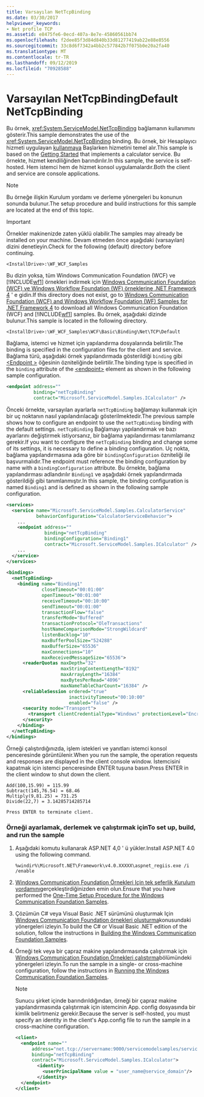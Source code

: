 ```yaml
---
title: Varsayılan NetTcpBinding
ms.date: 03/30/2017
helpviewer_keywords:
- Net profile TCP
ms.assetid: e8475fe6-0ecd-407a-8e7e-45860561bb74
ms.openlocfilehash: f2dee85f3d84d840b33d81277419ab22e88e8556
ms.sourcegitcommit: 33c8d6f7342a4bb2c577842b7f075b0e20a2fa40
ms.translationtype: MT
ms.contentlocale: tr-TR
ms.lasthandoff: 09/12/2019
ms.locfileid: "70928588"
---
```

# <a name="default-nettcpbinding"></a><span data-ttu-id="d79b7-102">Varsayılan NetTcpBinding</span><span class="sxs-lookup"><span data-stu-id="d79b7-102">Default NetTcpBinding</span></span>
<span data-ttu-id="d79b7-103">Bu örnek, <xref:System.ServiceModel.NetTcpBinding> bağlamanın kullanımını gösterir.</span><span class="sxs-lookup"><span data-stu-id="d79b7-103">This sample demonstrates the use of the <xref:System.ServiceModel.NetTcpBinding> binding.</span></span> <span data-ttu-id="d79b7-104">Bu örnek, bir Hesaplayıcı hizmeti uygulayan [kullanmaya](../../../../docs/framework/wcf/samples/getting-started-sample.md) Başlarken hizmetini temel alır.</span><span class="sxs-lookup"><span data-stu-id="d79b7-104">This sample is based on the [Getting Started](../../../../docs/framework/wcf/samples/getting-started-sample.md) that implements a calculator service.</span></span> <span data-ttu-id="d79b7-105">Bu örnekte, hizmet kendiliğinden barındırılır.</span><span class="sxs-lookup"><span data-stu-id="d79b7-105">In this sample, the service is self-hosted.</span></span> <span data-ttu-id="d79b7-106">Hem istemci hem de hizmet konsol uygulamalardır.</span><span class="sxs-lookup"><span data-stu-id="d79b7-106">Both the client and service are console applications.</span></span>  
  
> [!NOTE]
> <span data-ttu-id="d79b7-107">Bu örneğe ilişkin Kurulum yordamı ve derleme yönergeleri bu konunun sonunda bulunur.</span><span class="sxs-lookup"><span data-stu-id="d79b7-107">The setup procedure and build instructions for this sample are located at the end of this topic.</span></span>  
  
> [!IMPORTANT]
> <span data-ttu-id="d79b7-108">Örnekler makinenizde zaten yüklü olabilir.</span><span class="sxs-lookup"><span data-stu-id="d79b7-108">The samples may already be installed on your machine.</span></span> <span data-ttu-id="d79b7-109">Devam etmeden önce aşağıdaki (varsayılan) dizini denetleyin.</span><span class="sxs-lookup"><span data-stu-id="d79b7-109">Check for the following (default) directory before continuing.</span></span>  
>   
> `<InstallDrive>:\WF_WCF_Samples`  
>   
> <span data-ttu-id="d79b7-110">Bu dizin yoksa, tüm Windows Communication Foundation (WCF) ve [!INCLUDE[wf1](../../../../includes/wf1-md.md)] örnekleri indirmek için [Windows Communication Foundation (WCF) ve Windows Workflow Foundation (WF) örneklerine .NET Framework 4](https://go.microsoft.com/fwlink/?LinkId=150780) ' e gidin.</span><span class="sxs-lookup"><span data-stu-id="d79b7-110">If this directory does not exist, go to [Windows Communication Foundation (WCF) and Windows Workflow Foundation (WF) Samples for .NET Framework 4](https://go.microsoft.com/fwlink/?LinkId=150780) to download all Windows Communication Foundation (WCF) and [!INCLUDE[wf1](../../../../includes/wf1-md.md)] samples.</span></span> <span data-ttu-id="d79b7-111">Bu örnek, aşağıdaki dizinde bulunur.</span><span class="sxs-lookup"><span data-stu-id="d79b7-111">This sample is located in the following directory.</span></span>  
>   
> `<InstallDrive>:\WF_WCF_Samples\WCF\Basic\Binding\Net\TCP\Default`  
  
 <span data-ttu-id="d79b7-112">Bağlama, istemci ve hizmet için yapılandırma dosyalarında belirtilir.</span><span class="sxs-lookup"><span data-stu-id="d79b7-112">The binding is specified in the configuration files for the client and service.</span></span> <span data-ttu-id="d79b7-113">Bağlama türü, aşağıdaki örnek yapılandırmada gösterildiği `binding` gibi [ \<Endpoint >](../../configure-apps/file-schema/wcf/endpoint-element.md) öğesinin özniteliğinde belirtilir.</span><span class="sxs-lookup"><span data-stu-id="d79b7-113">The binding type is specified in the `binding` attribute of the [\<endpoint>](../../configure-apps/file-schema/wcf/endpoint-element.md) element as shown in the following sample configuration.</span></span>  
  
```xml  
<endpoint address=""  
          binding="netTcpBinding"  
          contract="Microsoft.ServiceModel.Samples.ICalculator" />  
```  
  
 <span data-ttu-id="d79b7-114">Önceki örnekte, varsayılan ayarlarla `netTcpBinding` bağlamayı kullanmak için bir uç noktanın nasıl yapılandırılacağı gösterilmektedir.</span><span class="sxs-lookup"><span data-stu-id="d79b7-114">The previous sample shows how to configure an endpoint to use the `netTcpBinding` binding with the default settings.</span></span> <span data-ttu-id="d79b7-115">`netTcpBinding` Bağlamayı yapılandırmak ve bazı ayarlarını değiştirmek istiyorsanız, bir bağlama yapılandırması tanımlamanız gerekir.</span><span class="sxs-lookup"><span data-stu-id="d79b7-115">If you want to configure the `netTcpBinding` binding and change some of its settings, it is necessary to define a binding configuration.</span></span> <span data-ttu-id="d79b7-116">Uç nokta, bağlama yapılandırmasına ada göre bir `bindingConfiguration` özniteliği ile başvurmalıdır.</span><span class="sxs-lookup"><span data-stu-id="d79b7-116">The endpoint must reference the binding configuration by name with a `bindingConfiguration` attribute.</span></span> <span data-ttu-id="d79b7-117">Bu örnekte, bağlama yapılandırması adlandırılır `Binding1` ve aşağıdaki örnek yapılandırmada gösterildiği gibi tanımlanmıştır.</span><span class="sxs-lookup"><span data-stu-id="d79b7-117">In this sample, the binding configuration is named `Binding1` and is defined as shown in the following sample configuration.</span></span>  
  
```xml  
<services>  
  <service name="Microsoft.ServiceModel.Samples.CalculatorService"  
           behaviorConfiguration="CalculatorServiceBehavior">  
    ...  
    <endpoint address=""  
              binding="netTcpBinding"  
              bindingConfiguration="Binding1"   
              contract="Microsoft.ServiceModel.Samples.ICalculator" />  
    ...  
  </service>  
</services>  
  
<bindings>  
  <netTcpBinding>  
    <binding name="Binding1"   
             closeTimeout="00:01:00"  
             openTimeout="00:01:00"   
             receiveTimeout="00:10:00"   
             sendTimeout="00:01:00"  
             transactionFlow="false"   
             transferMode="Buffered"   
             transactionProtocol="OleTransactions"  
             hostNameComparisonMode="StrongWildcard"   
             listenBacklog="10"  
             maxBufferPoolSize="524288"   
             maxBufferSize="65536"   
             maxConnections="10"  
             maxReceivedMessageSize="65536">  
      <readerQuotas maxDepth="32"   
                    maxStringContentLength="8192"   
                    maxArrayLength="16384"  
                    maxBytesPerRead="4096"   
                    maxNameTableCharCount="16384" />  
      <reliableSession ordered="true"   
                       inactivityTimeout="00:10:00"  
                       enabled="false" />  
      <security mode="Transport">  
        <transport clientCredentialType="Windows" protectionLevel="EncryptAndSign" />  
      </security>  
    </binding>  
  </netTcpBinding>  
</bindings>  
```  
  
 <span data-ttu-id="d79b7-118">Örneği çalıştırdığınızda, işlem istekleri ve yanıtları istemci konsol penceresinde görüntülenir.</span><span class="sxs-lookup"><span data-stu-id="d79b7-118">When you run the sample, the operation requests and responses are displayed in the client console window.</span></span> <span data-ttu-id="d79b7-119">İstemcisini kapatmak için istemci penceresinde ENTER tuşuna basın.</span><span class="sxs-lookup"><span data-stu-id="d79b7-119">Press ENTER in the client window to shut down the client.</span></span>  
  
```console  
Add(100,15.99) = 115.99  
Subtract(145,76.54) = 68.46  
Multiply(9,81.25) = 731.25  
Divide(22,7) = 3.14285714285714  
  
Press ENTER to terminate client.  
```  
  
### <a name="to-set-up-build-and-run-the-sample"></a><span data-ttu-id="d79b7-120">Örneği ayarlamak, derlemek ve çalıştırmak için</span><span class="sxs-lookup"><span data-stu-id="d79b7-120">To set up, build, and run the sample</span></span>  
  
1. <span data-ttu-id="d79b7-121">Aşağıdaki komutu kullanarak ASP.NET 4,0 ' ü yükler.</span><span class="sxs-lookup"><span data-stu-id="d79b7-121">Install ASP.NET 4.0 using the following command.</span></span>  
  
    ```console  
    %windir%\Microsoft.NET\Framework\v4.0.XXXXX\aspnet_regiis.exe /i /enable  
    ```  
  
2. <span data-ttu-id="d79b7-122">[Windows Communication Foundation Örnekleri Için tek seferlik Kurulum yordamını](../../../../docs/framework/wcf/samples/one-time-setup-procedure-for-the-wcf-samples.md)gerçekleştirdiğinizden emin olun.</span><span class="sxs-lookup"><span data-stu-id="d79b7-122">Ensure that you have performed the [One-Time Setup Procedure for the Windows Communication Foundation Samples](../../../../docs/framework/wcf/samples/one-time-setup-procedure-for-the-wcf-samples.md).</span></span>  
  
3. <span data-ttu-id="d79b7-123">Çözümün C# veya Visual Basic .NET sürümünü oluşturmak Için [Windows Communication Foundation örnekleri oluşturma](../../../../docs/framework/wcf/samples/building-the-samples.md)konusundaki yönergeleri izleyin.</span><span class="sxs-lookup"><span data-stu-id="d79b7-123">To build the C# or Visual Basic .NET edition of the solution, follow the instructions in [Building the Windows Communication Foundation Samples](../../../../docs/framework/wcf/samples/building-the-samples.md).</span></span>  
  
4. <span data-ttu-id="d79b7-124">Örneği tek veya bir çapraz makine yapılandırmasında çalıştırmak için [Windows Communication Foundation Örnekleri çalıştırma](../../../../docs/framework/wcf/samples/running-the-samples.md)bölümündeki yönergeleri izleyin.</span><span class="sxs-lookup"><span data-stu-id="d79b7-124">To run the sample in a single- or cross-machine configuration, follow the instructions in [Running the Windows Communication Foundation Samples](../../../../docs/framework/wcf/samples/running-the-samples.md).</span></span>  
  
    > [!NOTE]
    > <span data-ttu-id="d79b7-125">Sunucu şirket içinde barındırıldığından, örneği bir çapraz makine yapılandırmasında çalıştırmak için istemcinin App. config dosyasında bir kimlik belirtmeniz gerekir.</span><span class="sxs-lookup"><span data-stu-id="d79b7-125">Because the server is self-hosted, you must specify an identity in the client's App.config file to run the sample in a cross-machine configuration.</span></span>  
  
    ```xml  
    <client>  
      <endpoint name=""  
          address="net.tcp://servername:9000/servicemodelsamples/service"   
          binding="netTcpBinding"   
          contract="Microsoft.ServiceModel.Samples.ICalculator">  
            <identity>  
              <userPrincipalName value = "user_name@service_domain"/>  
            </identity>  
      </endpoint>  
    </client>  
    ```  

